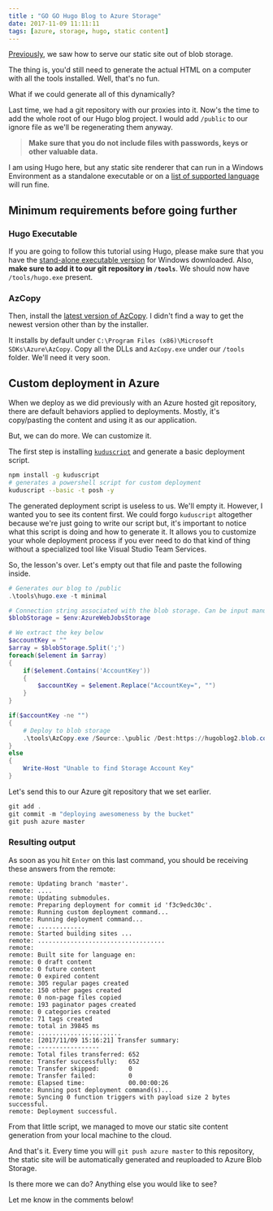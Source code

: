 ```yaml
---
title : "GO GO Hugo Blog to Azure Storage"
date: 2017-11-09 11:11:11
tags: [azure, storage, hugo, static content]
---
```

[Previously](/post/hosting-static-site-for-cheap-on-azure-with-storage-and-serverless), we saw how to serve our static site out of blob storage.

The thing is, you'd still need to generate the actual HTML on a computer with all the tools installed. Well, that's no fun.

What if we could generate all of this dynamically?

Last time, we had a git repository with our proxies into it. Now's the time to add the whole root of our Hugo blog project. I would add `/public` to our ignore file as we'll be regenerating them anyway. 

>**Make sure that you do not include files with passwords, keys or other valuable data.**

I am using Hugo here, but any static site renderer that can run in a Windows Environment as a standalone executable or on a [list of supported language](https://docs.microsoft.com/en-us/azure/app-service/?wt.mc_id=default-blog-marouill) will run fine.

## Minimum requirements before going further

### Hugo Executable
If you are going to follow this tutorial using Hugo, please make sure that you have the [stand-alone executable version](https://github.com/gohugoio/hugo/releases) for Windows downloaded. Also, **make sure to add it to our git repository in `/tools`**. We should now have `/tools/hugo.exe` present.

### AzCopy
Then, install the [latest version of AzCopy](http://aka.ms/downloadazcopy). I didn't find a way to get the newest version other than by the installer.

It installs by default under `C:\Program Files (x86)\Microsoft SDKs\Azure\AzCopy`. Copy all the DLLs and `AzCopy.exe` under our `/tools` folder. We'll need it very soon.

## Custom deployment in Azure

When we deploy as we did previously with an Azure hosted git repository, there are default behaviors applied to deployments. Mostly, it's copy/pasting the content and using it as our application.

But, we can do more. We can customize it.

The first step is installing [`kuduscript`](https://github.com/projectkudu/KuduScript) and generate a basic deployment script.

```bash
npm install -g kuduscript
# generates a powershell script for custom deployment
kuduscript --basic -t posh -y
```

The generated deployment script is useless to us. We'll empty it. However, I wanted you to see its content first. We could forgo `kuduscript` altogether because we're just going to write our script but, it's important to notice what this script is doing and how to generate it. It allows you to customize your whole deployment process if you ever need to do that kind of thing without a specialized tool like Visual Studio Team Services.

So, the lesson's over. Let's empty out that file and paste the following inside.

```powershell
# Generates our blog to /public
.\tools\hugo.exe -t minimal

# Connection string associated with the blob storage. Can be input manually too.
$blobStorage = $env:AzureWebJobsStorage 

# We extract the key below
$accountKey = ""
$array = $blobStorage.Split(';')
foreach($element in $array)
{
    if($element.Contains('AccountKey'))
    {
        $accountKey = $element.Replace("AccountKey=", "")
    }
}

if($accountKey -ne "")
{
    # Deploy to blob storage
    .\tools\AzCopy.exe /Source:.\public /Dest:https://hugoblog2.blob.core.windows.net/content /DestKey:$accountKey /SetContentType /S /Y
}
else 
{
    Write-Host "Unable to find Storage Account Key"
}
```

Let's send this to our Azure git repository that we set earlier.

```powershell
git add .
git commit -m "deploying awesomeness by the bucket"
git push azure master
```

### Resulting output

As soon as you hit `Enter` on this last command, you should be receiving these answers from the remote:

```none
remote: Updating branch 'master'.
remote: ....
remote: Updating submodules.
remote: Preparing deployment for commit id 'f3c9edc30c'.
remote: Running custom deployment command...
remote: Running deployment command...
remote: .............
remote: Started building sites ...
remote: ...................................
remote:
remote: Built site for language en:
remote: 0 draft content
remote: 0 future content
remote: 0 expired content
remote: 305 regular pages created
remote: 150 other pages created
remote: 0 non-page files copied
remote: 193 paginator pages created
remote: 0 categories created
remote: 71 tags created
remote: total in 39845 ms
remote: .......................
remote: [2017/11/09 15:16:21] Transfer summary:
remote: -----------------
remote: Total files transferred: 652
remote: Transfer successfully:   652
remote: Transfer skipped:        0
remote: Transfer failed:         0
remote: Elapsed time:            00.00:00:26
remote: Running post deployment command(s)...
remote: Syncing 0 function triggers with payload size 2 bytes successful.
remote: Deployment successful.
```


From that little script, we managed to move our static site content generation from your local machine to the cloud. 

And that's it. Every time you will `git push azure master` to this repository, the static site will be automatically generated and reuploaded to Azure Blob Storage.

Is there more we can do? Anything else you would like to see?

Let me know in the comments below!
